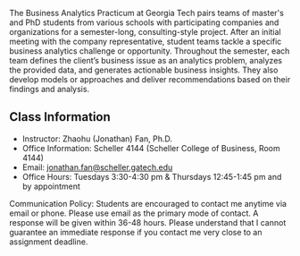 The Business Analytics Practicum at Georgia Tech pairs teams of master's and PhD students from various schools with participating companies and organizations for a semester-long, consulting-style project. After an initial meeting with the company representative, student teams tackle a specific business analytics challenge or opportunity. Throughout the semester, each team defines the client’s business issue as an analytics problem, analyzes the provided data, and generates actionable business insights. They also develop models or approaches and deliver recommendations based on their findings and analysis.


## Class Information
* Instructor: Zhaohu (Jonathan) Fan, Ph.D.
* Office Information: Scheller 4144 (Scheller College of Business, Room 4144) 
* Email: jonathan.fan@scheller.gatech.edu
* Office Hours: Tuesdays 3:30-4:30 pm & Thursdays 12:45-1:45 pm and by appointment

Communication Policy: Students are encouraged to contact me anytime via email or phone. Please use email as the primary mode of contact.  A response will be given within 36-48 hours.  Please understand that I cannot guarantee an immediate response if you contact me very close to an assignment deadline. 
